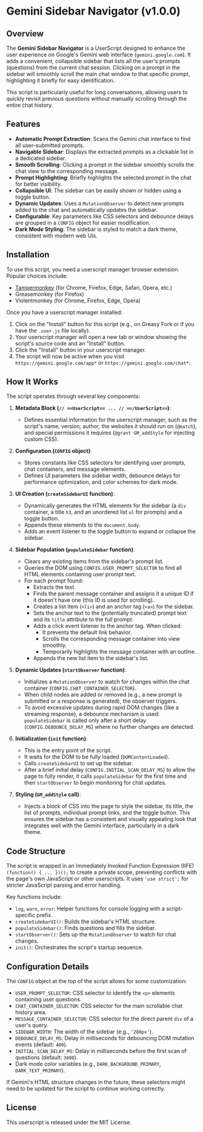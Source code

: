 # Gemini Sidebar Navigator (v1.0.0)

## Overview

The **Gemini Sidebar Navigator** is a UserScript designed to enhance the user experience on Google's Gemini web interface (`gemini.google.com`). It adds a convenient, collapsible sidebar that lists all the user's prompts (questions) from the current chat session. Clicking on a prompt in the sidebar will smoothly scroll the main chat window to that specific prompt, highlighting it briefly for easy identification.

This script is particularly useful for long conversations, allowing users to quickly revisit previous questions without manually scrolling through the entire chat history.

## Features

* **Automatic Prompt Extraction**: Scans the Gemini chat interface to find all user-submitted prompts.
* **Navigable Sidebar**: Displays the extracted prompts as a clickable list in a dedicated sidebar.
* **Smooth Scrolling**: Clicking a prompt in the sidebar smoothly scrolls the chat view to the corresponding message.
* **Prompt Highlighting**: Briefly highlights the selected prompt in the chat for better visibility.
* **Collapsible UI**: The sidebar can be easily shown or hidden using a toggle button.
* **Dynamic Updates**: Uses a `MutationObserver` to detect new prompts added to the chat and automatically updates the sidebar.
* **Configurable**: Key parameters like CSS selectors and debounce delays are grouped in a `CONFIG` object for easier modification.
* **Dark Mode Styling**: The sidebar is styled to match a dark theme, consistent with modern web UIs.

## Installation

To use this script, you need a userscript manager browser extension. Popular choices include:

* [Tampermonkey](https://www.tampermonkey.net/) (for Chrome, Firefox, Edge, Safari, Opera, etc.)
* Greasemonkey (for Firefox)
* Violentmonkey (for Chrome, Firefox, Edge, Opera)

Once you have a userscript manager installed:

1.  Click on the "Install" button for this script (e.g., on Greasy Fork or if you have the `.user.js` file locally).
2.  Your userscript manager will open a new tab or window showing the script's source code and an "Install" button.
3.  Click the "Install" button in your userscript manager.
4.  The script will now be active when you visit `https://gemini.google.com/app*` or `https://gemini.google.com/chat*`.

## How It Works

The script operates through several key components:

1.  **Metadata Block (`// ==UserScript== ... // ==/UserScript==`)**:
    * Defines essential information for the userscript manager, such as the script's name, version, author, the websites it should run on (`@match`), and special permissions it requires (`@grant GM_addStyle` for injecting custom CSS).

2.  **Configuration (`CONFIG` object)**:
    * Stores constants like CSS selectors for identifying user prompts, chat containers, and message elements.
    * Defines UI parameters like sidebar width, debounce delays for performance optimization, and color schemes for dark mode.

3.  **UI Creation (`createSidebarUI` function)**:
    * Dynamically generates the HTML elements for the sidebar (a `div` container, a title `h3`, and an unordered list `ul` for prompts) and a toggle button.
    * Appends these elements to the `document.body`.
    * Adds an event listener to the toggle button to expand or collapse the sidebar.

4.  **Sidebar Population (`populateSidebar` function)**:
    * Clears any existing items from the sidebar's prompt list.
    * Queries the DOM using `CONFIG.USER_PROMPT_SELECTOR` to find all HTML elements containing user prompt text.
    * For each prompt found:
        * Extracts the text.
        * Finds the parent message container and assigns it a unique ID if it doesn't have one (this ID is used for scrolling).
        * Creates a list item (`<li>`) and an anchor tag (`<a>`) for the sidebar.
        * Sets the anchor text to the (potentially truncated) prompt text and its `title` attribute to the full prompt.
        * Adds a click event listener to the anchor tag. When clicked:
            * It prevents the default link behavior.
            * Scrolls the corresponding message container into view smoothly.
            * Temporarily highlights the message container with an outline.
        * Appends the new list item to the sidebar's list.

5.  **Dynamic Updates (`startObserver` function)**:
    * Initializes a `MutationObserver` to watch for changes within the chat container (`CONFIG.CHAT_CONTAINER_SELECTOR`).
    * When child nodes are added or removed (e.g., a new prompt is submitted or a response is generated), the observer triggers.
    * To avoid excessive updates during rapid DOM changes (like a streaming response), a debounce mechanism is used: `populateSidebar` is called only after a short delay (`CONFIG.DEBOUNCE_DELAY_MS`) where no further changes are detected.

6.  **Initialization (`init` function)**:
    * This is the entry point of the script.
    * It waits for the DOM to be fully loaded (`DOMContentLoaded`).
    * Calls `createSidebarUI` to set up the sidebar.
    * After a brief initial delay (`CONFIG.INITIAL_SCAN_DELAY_MS`) to allow the page to fully render, it calls `populateSidebar` for the first time and then `startObserver` to begin monitoring for chat updates.

7.  **Styling (`GM_addStyle` call)**:
    * Injects a block of CSS into the page to style the sidebar, its title, the list of prompts, individual prompt links, and the toggle button. This ensures the sidebar has a consistent and visually appealing look that integrates well with the Gemini interface, particularly in a dark theme.

## Code Structure

The script is wrapped in an Immediately Invoked Function Expression (IIFE) `(function() { ... })();` to create a private scope, preventing conflicts with the page's own JavaScript or other userscripts. It uses `'use strict';` for stricter JavaScript parsing and error handling.

Key functions include:

* `log`, `warn`, `error`: Helper functions for console logging with a script-specific prefix.
* `createSidebarUI()`: Builds the sidebar's HTML structure.
* `populateSidebar()`: Finds questions and fills the sidebar.
* `startObserver()`: Sets up the `MutationObserver` to watch for chat changes.
* `init()`: Orchestrates the script's startup sequence.

## Configuration Details

The `CONFIG` object at the top of the script allows for some customization:

* `USER_PROMPT_SELECTOR`: CSS selector to identify the `<p>` elements containing user questions.
* `CHAT_CONTAINER_SELECTOR`: CSS selector for the main scrollable chat history area.
* `MESSAGE_CONTAINER_SELECTOR`: CSS selector for the direct parent `div` of a user's query.
* `SIDEBAR_WIDTH`: The width of the sidebar (e.g., `'280px'`).
* `DEBOUNCE_DELAY_MS`: Delay in milliseconds for debouncing DOM mutation events (default: `400`).
* `INITIAL_SCAN_DELAY_MS`: Delay in milliseconds before the first scan of questions (default: `3000`).
* Dark mode color variables (e.g., `DARK_BACKGROUND_PRIMARY`, `DARK_TEXT_PRIMARY`).

If Gemini's HTML structure changes in the future, these selectors might need to be updated for the script to continue working correctly.

## License

This userscript is released under the MIT License.
